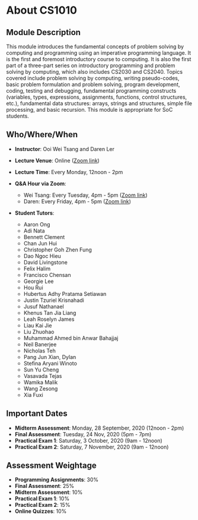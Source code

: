 # About CS1010

## Module Description

This module introduces the fundamental concepts of problem solving by computing and programming using an imperative programming language. It is the first and foremost introductory course to computing. It is also the first part of a three-part series on introductory programming and problem solving by computing, which also includes CS2030 and CS2040. Topics covered include problem solving by computing, writing pseudo-codes, basic problem formulation and problem solving, program development, coding, testing and debugging, fundamental programming constructs (variables, types, expressions, assignments, functions, control structures, etc.), fundamental data structures: arrays, strings and structures, simple file processing, and basic recursion. This module is appropriate for SoC students.

## Who/Where/When 

- **Instructor**: Ooi Wei Tsang and Daren Ler
- **Lecture Venue**: Online ([Zoom link](https://piazza.com/class/kdgunoizhic105?cid=7))
- **Lecture Time**: Every Monday, 12noon - 2pm
- **Q&A Hour via Zoom**: 
    - Wei Tsang: Every Tuesday, 4pm - 5pm ([Zoom link](https://piazza.com/class/kdgunoizhic105?cid=7))
    - Daren: Every Friday, 4pm - 5pm ([Zoom link](https://piazza.com/class/kdgunoizhic105?cid=7))
- **Student Tutors**:

    - Aaron Ong
    - Adi Nata
    - Bennett Clement
    - Chan Jun Hui
    - Christopher Goh Zhen Fung
    - Dao Ngoc Hieu 
    - David Livingstone
    - Felix Halim
    - Francisco Chensan
    - Georgie Lee
	- Hou Rui
    - Hubertus Adhy Pratama Setiawan
    - Justin Tzuriel Krisnahadi
    - Jusuf Nathanael
    - Khenus Tan Jia Liang
    - Leah Roselyn James
    - Liau Kai Jie
    - Liu Zhuohao
    - Muhammad Ahmed bin Anwar Bahajjaj
    - Neil Banerjee
    - Nicholas Teh
    - Pang Jun Xian, Dylan
    - Stefina Aryani Winoto 
    - Sun Yu Cheng
    - Vasavada Tejas 
    - Wamika Malik
    - Wang Zesong
    - Xia Fuxi

## Important Dates

- **Midterm Assessment**: Monday, 28 September, 2020 (12noon - 2pm)
- **Final Assessment**: Tuesday, 24 Nov, 2020 (5pm - 7pm)
- **Practical Exam 1**: Saturday, 3 October, 2020 (9am - 12noon)
- **Practical Exam 2**: Saturday, 7 November, 2020 (9am - 12noon)

## Assessment Weightage

- **Programming Assignments**: 30%
- **Final Assessment**: 25%
- **Midterm Assessment**: 10%
- **Practical Exam 1**: 10%
- **Practical Exam 2**: 15%
- **Online Quizzes**: 10%


